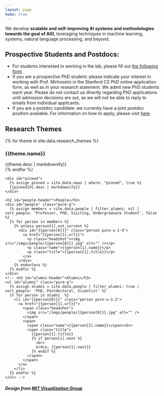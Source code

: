 ```yaml
---
layout: page
home: true
---
```

<p id="mission">
  We develop <strong>scalable and self-improving AI systems and methodologies towards the goal of AGI</strong>, leveraging techniques in machine learning, systems, natural language processing, and beyond.
</p>

<p id="ad">
    <h2><strong><b>Prospective Students and Postdocs:</b></strong></h2>
    <ul>
      <li>For students interested in working in the lab, please fill out <a href="https://docs.google.com/forms/d/e/1FAIpQLSemsYIAG1wUpGgclG1eaQxDNYxPHB5VZzLl9eRRFsT6NPa_0A/viewform">the following form</a>.</li>
      <li>If you are a prospective PhD student: please indicate your interest in working with Prof. Mirhoseini in the Stanford CS PhD online application form, as well as in your research statement. We admit new PhD students each year. Please do not contact us directly regarding PhD applications until admission decisions are out, as we will not be able to reply to emails from individual applicants.</li>
      <li>If you are a postdoc candidate: we currently have a joint postdoc position available. For information on how to apply, please visit <a href="https://docs.google.com/document/d/1SBfvFhLF4hSseTBybXRKJeRFMxqw4ahQ9f4Cf5Vbl7I/edit#heading=h.v7myj1tz6zo">here</a>.</li>
    </ul>
  </p>

<div id="home" class="pure-g">
  <div id="themes" class="pure-u-1 pure-u-md-3-5">
    <h2>Research Themes</h2>
    {% for theme in site.data.research_themes %}
      <div id="theme-{{theme.key}}" class="theme" data-url="{{theme.url}}" data-people="{{theme.people}}">
        <!-- <img src="/themes/{{theme.key}}.png" style="max-width: 100%; height: auto; display: block; margin-top: 0;"> -->
          <div style="padding-top: 0px; border-radius: 5px; margin-bottom: 0px;">
            <div class="content">
              <h3>{{theme.name}}</h3>
              {{theme.desc | markdownify}}
            </div>
          </div>
      </div>
    {% endfor %}
  </div>

  <div class="pure-u-1 pure-u-md-2-5">

    <div id="pinned">
      {% assign pinned = site.data.news | where: "pinned", true %}
      {{pinned[0].desc | markdownify}}
    </div>

    <h2 id="people-header">People</h2>
    <div id="people" class="pure-g">
      {% assign members = site.data.people | filter_alumni: nil | sort_people: 'Professor, PhD, Visiting, Undergraduate Student', false %}
      {% for person in members %}
        {% unless person[1].not_current %}
          <div id="{{person[0]}}" class="person pure-u-1-4">
            <a href="{{person[1].url}}">
              <p class="headshot"><img src="/imgs/people/{{person[0]}}.jpg" alt="" /></p>
              <p class="name">{{person[1].name}}</p>
              <p class="title">{{person[1].title}}</p>
            </a>
          </div>
        {% endunless %}
      {% endfor %}
    </div>
    <!-- <h3 id="alumni-header">Alumni</h3>
    <ul id="alumni" class="pure-g">
      {% assign alumni = site.data.people | filter_alumni: true | sort_people: 'PhD, Postdoctoral, Scientist' %}
      {% for person in alumni  %}
        <li id="{{person[0]}}" class="person pure-u-1-2">
          <a href="{{person[1].url}}">
            <span class="headshot">
              <img src="/imgs/people/{{person[0]}}.jpg" alt="" />
            </span>
            <span>
              <span class="name">{{person[1].name}}</span><br> 
              <span class="title">
                {{person[1].title}}
                {% if person[1].next %}
                  <br>
                  &rdca; {{person[1].next}}
                {% endif %}
              </span>              
            </span>
          </a>
        </li>
      {% endfor %}
    </ul> -->
  </div>
</div>

<div>
  <h5>Design from <a href="https://vis.csail.mit.edu/">MIT Visualization Group</a></h5>
</div>

